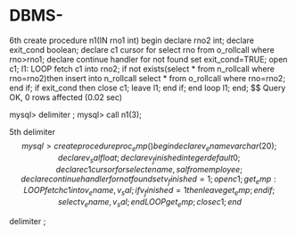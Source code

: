 # DBMS-
 6th
 create procedure n1(IN rno1 int)
    begin
    declare rno2 int;
    declare exit_cond boolean;
    declare c1 cursor for select rno from o_rollcall where rno>rno1;
    declare continue handler for not found set exit_cond=TRUE;
    open c1;
    l1: LOOP
    fetch c1 into rno2;
    if not exists(select * from n_rollcall where rno=rno2)then
    insert into n_rollcall select * from o_rollcall where rno=rno2;
    end if;
    if exit_cond then
    close c1;
    leave l1;
    end if;
    end loop l1;
    end;
    $$
Query OK, 0 rows affected (0.02 sec)

mysql> delimiter ;
mysql> call n1(3);


5th
delimiter $$
mysql> create procedure proc_emp()
     begin
     declare v_ename varchar(20);
     declare v_sal float;
     declare v_finished integer default 0;
     declare c1 cursor for select ename,sal from employee;
     declare continue handler for not found set v_finished=1;
     open c1;
     get_emp: LOOP
     fetch c1 into v_ename, v_sal;
     if v_finished=1 then
     leave get_emp;
     end if;
     select v_ename,v_sal;
     end LOOP get_emp;
     close c1;
   end $$

delimiter ;
